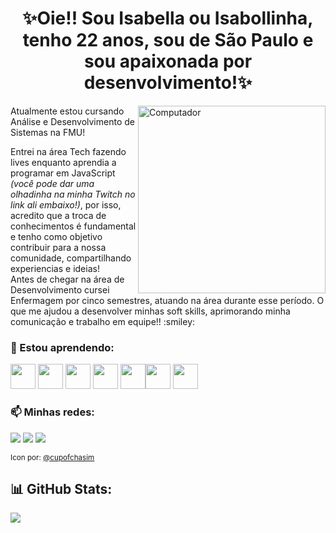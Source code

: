## <h1 align='center'>✨Oie!! Sou Isabella ou Isabollinha, tenho 22 anos, sou de São Paulo e sou apaixonada por desenvolvimento!✨ </h1>

<img src="https://user-images.githubusercontent.com/100042658/201796324-709db7d9-6f3c-4f74-a04d-7c42955a78b6.png" min-width="300px" max-width="300px" width="300px" align="right" alt="Computador">

<p align="left">
<p>Atualmente estou cursando Análise e Desenvolvimento de Sistemas na FMU! </p>
<p>Entrei na área Tech fazendo lives enquanto aprendia a programar em JavaScript <i>(você pode dar uma olhadinha na minha Twitch no link ali embaixo!)</i>, por isso, acredito que a troca de conhecimentos é fundamental e tenho como objetivo contribuir para a nossa comunidade, compartilhando experiencias e ideias!</br>
Antes de chegar na área de Desenvolvimento cursei Enfermagem por cinco semestres, atuando na área durante esse período. O que me ajudou a desenvolver minhas soft skills, aprimorando minha comunicação e trabalho em equipe!! :smiley:</p>
</p>

### 🌱 Estou aprendendo:

<img src="https://cdn.jsdelivr.net/gh/devicons/devicon/icons/javascript/javascript-original.svg" width="40" height="40"/> <img src="https://cdn.jsdelivr.net/gh/devicons/devicon/icons/typescript/typescript-plain.svg" width="40" height="40"/> <img src="https://cdn.jsdelivr.net/gh/devicons/devicon/icons/react/react-original.svg" width="40" height="40"/> <img src="https://cdn.jsdelivr.net/gh/devicons/devicon/icons/c/c-original.svg" width="40" height="40"/> <img src="https://cdn.jsdelivr.net/gh/devicons/devicon/icons/css3/css3-original.svg" width="40" height="40"/><img src="https://cdn.jsdelivr.net/gh/devicons/devicon/icons/html5/html5-original.svg" width="40" height="40"/> <img src="https://cdn.jsdelivr.net/gh/devicons/devicon/icons/webflow/webflow-original.svg" width="40" height="40"/> 


### 📫 Minhas redes:

<div>
<a href="https://www.twitch.tv/tortadegoiaba" target="_blank"><img src="https://img.shields.io/badge/Twitch-9146FF?style=for-the-badge&logo=twitch&logoColor=white" target="_blank"></a>
<a href="https://www.linkedin.com/in/isabella-reis-b44795215" target="_blank"><img src="https://img.shields.io/badge/-LinkedIn-%230077B5?style=for-the-badge&logo=linkedin&logoColor=white" target="_blank"></a>
<a href="https://twitter.com/_tortadegoiaba" target="_blank"><img src="https://img.shields.io/badge/Twitter-1DA1F2?style=for-the-badge&logo=twitter&logoColor=white" target="_blank"></a>
</div>

<sub>Icon por: <a href="https://twitter.com/cupofchasim?t=zLPdyI55EiHSRYvKySPHaw&s=09">@cupofchasim</a> </sub>

## :bar_chart: GitHub Stats:
![](https://github-readme-stats.vercel.app/api/top-langs/?username=isabella-reis&theme=tokyonight&hide_border=true&include_all_commits=true&count_private=false&layout=compact)

<!--
**isabella-reis/isabella-reis** is a ✨ _special_ ✨ repository because its `README.md` (this file) appears on your GitHub profile.

Here are some ideas to get you started:

- 🔭 I’m currently working on ...
- 🌱 I’m currently learning ...
- 👯 I’m looking to collaborate on ...
- 🤔 I’m looking for help with ...
- 💬 Ask me about ...
- 📫 How to reach me: ...
- 😄 Pronouns: ...
- ⚡ Fun fact: ...
-->

